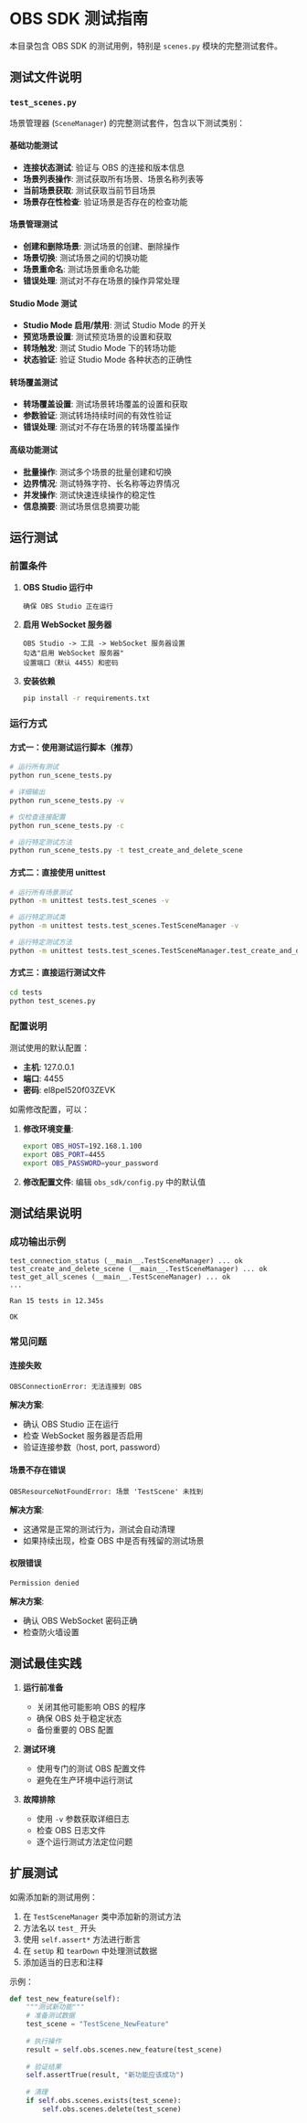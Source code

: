 # OBS SDK 测试指南

本目录包含 OBS SDK 的测试用例，特别是 `scenes.py` 模块的完整测试套件。

## 测试文件说明

### `test_scenes.py`
场景管理器 (`SceneManager`) 的完整测试套件，包含以下测试类别：

#### 基础功能测试
- **连接状态测试**: 验证与 OBS 的连接和版本信息
- **场景列表操作**: 测试获取所有场景、场景名称列表等
- **当前场景获取**: 测试获取当前节目场景
- **场景存在性检查**: 验证场景是否存在的检查功能

#### 场景管理测试
- **创建和删除场景**: 测试场景的创建、删除操作
- **场景切换**: 测试场景之间的切换功能
- **场景重命名**: 测试场景重命名功能
- **错误处理**: 测试对不存在场景的操作异常处理

#### Studio Mode 测试
- **Studio Mode 启用/禁用**: 测试 Studio Mode 的开关
- **预览场景设置**: 测试预览场景的设置和获取
- **转场触发**: 测试 Studio Mode 下的转场功能
- **状态验证**: 验证 Studio Mode 各种状态的正确性

#### 转场覆盖测试
- **转场覆盖设置**: 测试场景转场覆盖的设置和获取
- **参数验证**: 测试转场持续时间的有效性验证
- **错误处理**: 测试对不存在场景的转场覆盖操作

#### 高级功能测试
- **批量操作**: 测试多个场景的批量创建和切换
- **边界情况**: 测试特殊字符、长名称等边界情况
- **并发操作**: 测试快速连续操作的稳定性
- **信息摘要**: 测试场景信息摘要功能

## 运行测试

### 前置条件

1. **OBS Studio 运行中**
   ```
   确保 OBS Studio 正在运行
   ```

2. **启用 WebSocket 服务器**
   ```
   OBS Studio -> 工具 -> WebSocket 服务器设置
   勾选"启用 WebSocket 服务器"
   设置端口（默认 4455）和密码
   ```

3. **安装依赖**
   ```bash
   pip install -r requirements.txt
   ```

### 运行方式

#### 方式一：使用测试运行脚本（推荐）

```bash
# 运行所有测试
python run_scene_tests.py

# 详细输出
python run_scene_tests.py -v

# 仅检查连接配置
python run_scene_tests.py -c

# 运行特定测试方法
python run_scene_tests.py -t test_create_and_delete_scene
```

#### 方式二：直接使用 unittest

```bash
# 运行所有场景测试
python -m unittest tests.test_scenes -v

# 运行特定测试类
python -m unittest tests.test_scenes.TestSceneManager -v

# 运行特定测试方法
python -m unittest tests.test_scenes.TestSceneManager.test_create_and_delete_scene -v
```

#### 方式三：直接运行测试文件

```bash
cd tests
python test_scenes.py
```

### 配置说明

测试使用的默认配置：
- **主机**: 127.0.0.1
- **端口**: 4455  
- **密码**: el8peI520f03ZEVK

如需修改配置，可以：

1. **修改环境变量**:
   ```bash
   export OBS_HOST=192.168.1.100
   export OBS_PORT=4455
   export OBS_PASSWORD=your_password
   ```

2. **修改配置文件**: 编辑 `obs_sdk/config.py` 中的默认值

## 测试结果说明

### 成功输出示例
```
test_connection_status (__main__.TestSceneManager) ... ok
test_create_and_delete_scene (__main__.TestSceneManager) ... ok
test_get_all_scenes (__main__.TestSceneManager) ... ok
...

Ran 15 tests in 12.345s

OK
```

### 常见问题

#### 连接失败
```
OBSConnectionError: 无法连接到 OBS
```
**解决方案**:
- 确认 OBS Studio 正在运行
- 检查 WebSocket 服务器是否启用
- 验证连接参数（host, port, password）

#### 场景不存在错误
```
OBSResourceNotFoundError: 场景 'TestScene' 未找到
```
**解决方案**:
- 这通常是正常的测试行为，测试会自动清理
- 如果持续出现，检查 OBS 中是否有残留的测试场景

#### 权限错误
```
Permission denied
```
**解决方案**:
- 确认 OBS WebSocket 密码正确
- 检查防火墙设置

## 测试最佳实践

1. **运行前准备**
   - 关闭其他可能影响 OBS 的程序
   - 确保 OBS 处于稳定状态
   - 备份重要的 OBS 配置

2. **测试环境**
   - 使用专门的测试 OBS 配置文件
   - 避免在生产环境中运行测试

3. **故障排除**
   - 使用 `-v` 参数获取详细日志
   - 检查 OBS 日志文件
   - 逐个运行测试方法定位问题

## 扩展测试

如需添加新的测试用例：

1. 在 `TestSceneManager` 类中添加新的测试方法
2. 方法名以 `test_` 开头
3. 使用 `self.assert*` 方法进行断言
4. 在 `setUp` 和 `tearDown` 中处理测试数据
5. 添加适当的日志和注释

示例：
```python
def test_new_feature(self):
    """测试新功能"""
    # 准备测试数据
    test_scene = "TestScene_NewFeature"
    
    # 执行操作
    result = self.obs.scenes.new_feature(test_scene)
    
    # 验证结果
    self.assertTrue(result, "新功能应该成功")
    
    # 清理
    if self.obs.scenes.exists(test_scene):
        self.obs.scenes.delete(test_scene)
```
